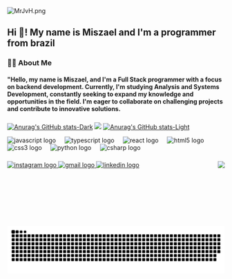 <img src="https://imgbb.host/images/MrJvH.png" alt="MrJvH.png" border="0">




<h2 align="left">Hi 👋! My name is Miszael and I'm a programmer from brazil</h2>

<h3 align="left">👩‍💻  About Me </h3> 

<h4 align="left">"Hello, my name is Miszael, and I'm a Full Stack programmer with a focus on backend development. Currently, I'm studying Analysis and Systems Development, constantly seeking to expand my knowledge and opportunities in the field. I'm eager to collaborate on challenging projects and contribute to innovative solutions. </h4> 





###

[![Anurag's GitHub stats-Dark](https://github-readme-stats.vercel.app/api?username=minu1123&show_icons=true&theme=dark#gh-dark-mode-only)](https://github.com/anuraghazra/github-readme-stats#gh-dark-mode-only)        ![](https://github-readme-stats.vercel.app/api/top-langs/?username=minu1123&theme=dark&hide_border=false&include_all_commits=true&count_private=false&layout=compact)
[![Anurag's GitHub stats-Light](https://github-readme-stats.vercel.app/api?username=minu1123&show_icons=true&theme=default#gh-light-mode-only)](https://github.com/anuraghazra/github-readme-stats#gh-light-mode-only)

<div align="left">
  <img src="https://cdn.jsdelivr.net/gh/devicons/devicon/icons/javascript/javascript-original.svg" height="30" alt="javascript logo"  />
  <img width="12" />
  <img src="https://cdn.jsdelivr.net/gh/devicons/devicon/icons/typescript/typescript-original.svg" height="30" alt="typescript logo"  />
  <img width="12" />
  <img src="https://cdn.jsdelivr.net/gh/devicons/devicon/icons/react/react-original.svg" height="30" alt="react logo"  />
  <img width="12" />
  <img src="https://cdn.jsdelivr.net/gh/devicons/devicon/icons/html5/html5-original.svg" height="30" alt="html5 logo"  />
  <img width="12" />
  <img src="https://cdn.jsdelivr.net/gh/devicons/devicon/icons/css3/css3-original.svg" height="30" alt="css3 logo"  />
  <img width="12" />
  <img src="https://cdn.jsdelivr.net/gh/devicons/devicon/icons/python/python-original.svg" height="30" alt="python logo"  />
  <img width="12" />
  <img src="https://cdn.jsdelivr.net/gh/devicons/devicon/icons/csharp/csharp-original.svg" height="30" alt="csharp logo"  />
</div>

###

<img align="right" height="150" src="https://i.pinimg.com/originals/12/2e/a0/122ea0ba2df7259c087ad75ca641118b.gif"  />

###

<div align="left">
  <a href="https://www.instagram.com/_miza00/" target="_blank">
    <img src="https://img.shields.io/static/v1?message=Instagram&logo=instagram&label=&color=E4405F&logoColor=white&labelColor=&style=for-the-badge" height="35" alt="instagram logo"  />
  </a>
  <a href="miszaelnunescosta@gmail.com" target="_blank">
    <img src="https://img.shields.io/static/v1?message=Gmail&logo=gmail&label=&color=D14836&logoColor=white&labelColor=&style=for-the-badge" height="35" alt="gmail logo"  />
  </a>
  <a href="https://www.linkedin.com/in/miszael-costa-19b0b4251/" target="_blank">
    <img src="https://img.shields.io/static/v1?message=LinkedIn&logo=linkedin&label=&color=0077B5&logoColor=white&labelColor=&style=for-the-badge" height="35" alt="linkedin logo"  />
  </a>
</div>
<picture>
  <source media="(prefers-color-scheme: dark)" srcset="https://raw.githubusercontent.com/platane/platane/output/github-contribution-grid-snake-dark.svg">
  <source media="(prefers-color-scheme: light)" srcset="https://raw.githubusercontent.com/platane/platane/output/github-contribution-grid-snake.svg">
  <img alt="github contribution grid snake animation" src="https://raw.githubusercontent.com/platane/platane/output/github-contribution-grid-snake.svg">
</picture>

###
